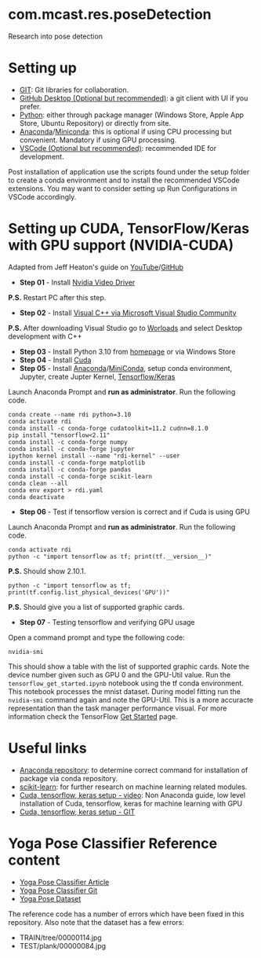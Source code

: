 # com.mcast.res.poseDetection
Research into pose detection

# Setting up
- [GIT](https://git-scm.com/): Git libraries for collaboration.
- [GitHub Desktop (Optional but recommended)](https://desktop.github.com/): a git client with UI if you prefer.
- [Python](https://www.python.org/): either through package manager (Windows Store, Apple App Store, Ubuntu Repository) or directly from site.
- [Anaconda](https://www.anaconda.com/)/[Miniconda](https://docs.conda.io/en/latest/miniconda.html): this is optional if using CPU processing but convenient. Mandatory if using GPU processing.
- [VSCode (Optional but recommended)](https://code.visualstudio.com/): recommended IDE for development.

Post installation of application use the scripts found under the setup folder to create a conda environment and to install the recommended VSCode extensions. You may want to consider setting up Run Configurations in VSCode accordingly.

# Setting up CUDA, TensorFlow/Keras with GPU support (NVIDIA-CUDA)
Adapted from Jeff Heaton's guide on [YouTube](https://www.youtube.com/watch?v=OEFKlRSd8Ic)/[GitHub](https://github.com/jeffheaton/t81_558_deep_learning/blob/master/install/manual_setup2.ipynb)

- **Step 01** - Install [Nvidia Video Driver](https://www.nvidia.com/download/index.aspx)

**P.S.** Restart PC after this step.

- **Step 02** - Install [Visual C++ via Microsoft Visual Studio Community](https://visualstudio.microsoft.com/vs/community/)

**P.S.** After downloading Visual Studio go to [Worloads](https://learn.microsoft.com/en-us/visualstudio/install/modify-visual-studio?view=vs-2022) and select Desktop development with C++

- **Step 03** - Install Python 3.10 from [homepage](https://www.python.org/) or via Windows Store
- **Step 04** - Install [Cuda](https://developer.nvidia.com/cuda-downloads)
- **Step 05** - Install [Anaconda](https://anaconda.org/)/[MiniConda](https://docs.conda.io/en/latest/miniconda.html), setup conda environment, Jupyter, create Jupter Kernel, [Tensorflow/Keras](https://www.tensorflow.org/install/pip)

Launch Anaconda Prompt and **run as administrator**. Run the following code.

```
conda create --name rdi python=3.10
conda activate rdi
conda install -c conda-forge cudatoolkit=11.2 cudnn=8.1.0
pip install "tensorflow<2.11"
conda install -c conda-forge numpy
conda install -c conda-forge jupyter
ipython kernel install --name "rdi-kernel" --user
conda install -c conda-forge matplotlib
conda install -c conda-forge pandas
conda install -c conda-forge scikit-learn
conda clean --all
conda env export > rdi.yaml
conda deactivate
```

- **Step 06** - Test if tensorflow version is correct and if Cuda is using GPU

Launch Anaconda Prompt and **run as administrator**. Run the following code.<br/>

```
conda activate rdi
python -c "import tensorflow as tf; print(tf.__version__)"
```

**P.S.** Should show 2.10.1.<br />

`python -c "import tensorflow as tf; print(tf.config.list_physical_devices('GPU'))"`<br />

**P.S.** Should give you a list of supported graphic cards.

- **Step 07** - Testing tensorflow and verifying GPU usage

Open a command prompt and type the following code:

`nvidia-smi`

This should show a table with the list of supported graphic cards. Note the device number given such as GPU 0 and the GPU-Util value. Run the `tensorflow_get_started.ipynb` notebook using the tf conda environment. This notebook processes the mnist dataset. During model fitting run the `nvidia-smi` command again and note the GPU-Util. This is a more accuracte representation than the task manager performance visual. For more information check the TensorFlow [Get Started](https://www.tensorflow.org/tensorboard/get_started) page.

# Useful links
- [Anaconda repository](https://anaconda.org/anaconda): to determine correct command for installation of package via conda repository.
- [scikit-learn](https://scikit-learn.org/stable/install.html): for further research on machine learning related modules.
- [Cuda, tensorflow, keras setup - video](https://www.youtube.com/watch?v=OEFKlRSd8Ic): Non Anaconda guide, low level installation of Cuda, tensorflow, keras for machine learning with GPU 
- [Cuda, tensorflow, keras setup - GIT](https://github.com/jeffheaton/t81_558_deep_learning/blob/master/install/manual_setup2.ipynb)

# Yoga Pose Classifier Reference content
- [Yoga Pose Classifier Article](https://medium.com/@leahnagy/yoga-pose-classification-with-tensorflows-movenet-model-3e5771fda292)
- [Yoga Pose Classifier Git](https://github.com/leahnagy/yoga_pose_classifier)
- [Yoga Pose Dataset](https://www.kaggle.com/datasets/niharika41298/yoga-poses-dataset)

The reference code has a number of errors which have been fixed in this repository. Also note that the dataset has a few errors:
- TRAIN/tree/00000114.jpg
- TEST/plank/00000084.jpg

